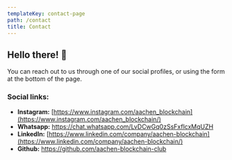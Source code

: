 ```yaml
---
templateKey: contact-page
path: /contact
title: Contact
---
```

## **Hello there! 👋**

Y﻿ou can reach out to us through one of our social profiles, or using the form at the bottom of the page.

### S﻿ocial links:

* **I﻿nstagram:** [https://www.instagram.com/aachen_blockchain](https://www.instagram.com/aachen_blockchain/)
* **W﻿hatsapp:** <https://chat.whatsapp.com/LvDCwGq0zSsFxflcxMqUZH>
* **L﻿inkedIn:** [https://www.linkedin.com/company/aachen-blockchain](https://www.linkedin.com/company/aachen-blockchain/)
* **G﻿ithub:** <https://github.com/aachen-blockchain-club>